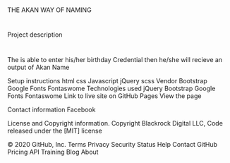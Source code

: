 #
THE AKAN WAY OF NAMING
#
#
Project description
#
The is able to enter his/her birthday Credential then he/she will recieve an output of Akan Name

Setup instructions
html
css
Javascript
jQuery
scss
Vendor
Bootstrap
Google Fonts
Fontaswome
Technologies used
jQuery
Bootstrap
Google Fonts
Fontaswome
Link to live site on GitHub Pages
View the page

Contact information
Facebook

License and Copyright information.
Copyright Blackrock Digital LLC, Code released under the [MIT] license

© 2020 GitHub, Inc.
Terms
Privacy
Security
Status
Help
Contact GitHub
Pricing
API
Training
Blog
About
